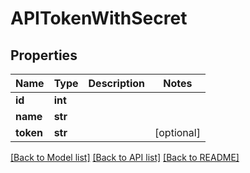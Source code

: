 # APITokenWithSecret


## Properties
Name | Type | Description | Notes
------------ | ------------- | ------------- | -------------
**id** | **int** |  | 
**name** | **str** |  | 
**token** | **str** |  | [optional] 

[[Back to Model list]](../#documentation-for-models) [[Back to API list]](../#documentation-for-api-endpoints) [[Back to README]](../)


